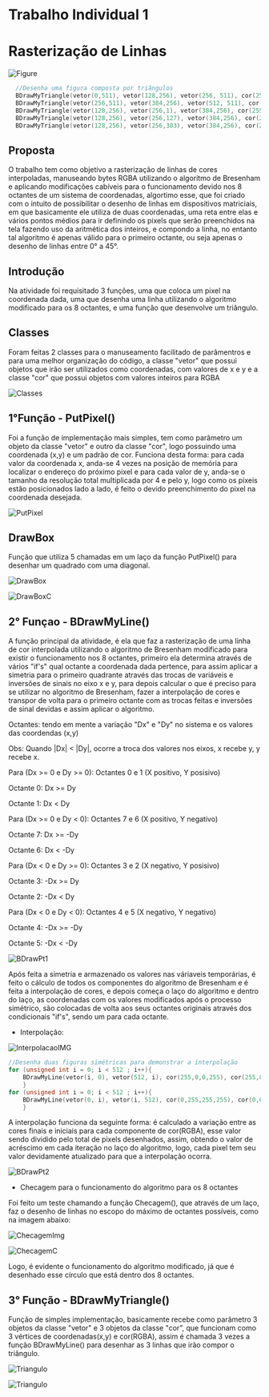 # Trabalho Individual 1

# Rasterização de Linhas
![Figure](/TrabalhoIndv1/images/figure.png)

```c++
  //Desenha uma figura composta por triângulos 
  BDrawMyTriangle(vetor(0,511), vetor(128,256), vetor(256, 511), cor(255,127,0,255), cor(0,255,255,255), cor(255,127,0,255));
  BDrawMyTriangle(vetor(256,511), vetor(384,256), vetor(512, 511), cor(255,127,0,255), cor(0,255,255,255), cor(255,127,0,255));
  BDrawMyTriangle(vetor(128,256), vetor(256,1), vetor(384,256), cor(255,127,0,255), cor(0,255,255,255), cor(255,127,0,255));	
  BDrawMyTriangle(vetor(128,256), vetor(256,127), vetor(384,256), cor(255,127,0,255), cor(0,255,255,255), cor(255,127,0,255));
  BDrawMyTriangle(vetor(128,256), vetor(256,383), vetor(384,256), cor(255,127,0,255), cor(0,255,255,255), cor(255,127,0,255));
```

## Proposta
O trabalho tem como objetivo a rasterização de linhas de cores interpoladas, manuseando bytes RGBA utilizando o algoritmo de Bresenham e aplicando modificações cabíveis para o funcionamento devido nos 8 octantes de um sistema de coordenadas, algortimo esse, que foi criado com o intuito de possibilitar o desenho de linhas em dispositivos matriciais, em que basicamente ele utiliza de duas coordenadas, uma reta entre elas e vários pontos médios para ir definindo os pixels que serão preenchidos na tela fazendo uso da aritmética dos inteiros, e compondo a linha, no entanto tal algoritmo é apenas válido para o primeiro octante, ou seja apenas o desenho de linhas entre 0° a 45°.

## Introdução
Na atividade foi requisitado 3 funções, uma que coloca um pixel na coordenada dada, uma que desenha uma linha utilizando o algoritmo modificado para os 8 octantes, e uma função que desenvolve um triângulo.

## Classes
Foram feitas 2 classes para o manuseamento facilitado de parâmentros e para uma melhor organização do código, a classe "vetor" que possui objetos que irão ser utilizados como coordenadas, com valores de x e y e a classe "cor" que possui objetos com valores inteiros para RGBA

![Classes](/TrabalhoIndv1/images/classes.png)

## 1°Função - PutPixel()
Foi a função de implementação mais simples, tem como parâmetro um objeto da classe "vetor" e outro da classe "cor", logo possuindo uma coordenada (x,y) e um padrão de cor.
Funciona desta forma: para cada valor da coordenada x, anda-se 4 vezes na posição de memória para localizar o endereço do próximo pixel e para cada valor de y, anda-se o tamanho da resolução total multiplicada por 4 e pelo y, logo como os pixeis estão posicionados lado a lado, é feito o devido preenchimento do pixel na coordenada desejada.

![PutPixel](/TrabalhoIndv1/images/putpixel.png)

## DrawBox
Função que utiliza 5 chamadas em um laço da função PutPixel() para desenhar um quadrado com uma diagonal.

![DrawBox](/TrabalhoIndv1/images/drawbox.png)

![DrawBoxC](/TrabalhoIndv1/images/drawboxc.png)

## 2° Funçao - BDrawMyLine()
A função principal da atividade, é ela que faz a rasterização de uma linha de cor interpolada utilizando o algoritmo de Bresenham modificado para existir o funcionamento nos 8 octantes, primeiro ela determina através de vários "if's" qual octante a coordenada dada pertence, para assim aplicar a simetria para o primeiro quadrante através das trocas de variáveis e inversões de sinais no eixo x e y, para depois calcular o que é preciso para se utilizar no algoritmo de Bresenham, fazer a interpolação de cores e transpor de volta para o primeiro octante com as trocas feitas e inversões de sinal devidas e assim aplicar o algoritmo.

Octantes: tendo em mente a variação "Dx" e "Dy" no sistema e os valores das coordendas (x,y) 

Obs: Quando |Dx| < |Dy|, ocorre a troca dos valores nos eixos, x recebe y, y recebe x.

Para (Dx >= 0 e Dy >= 0): Octantes 0 e 1 (X positivo, Y posisivo)

Octante 0: Dx >= Dy

Octante 1: Dx < Dy

Para (Dx >= 0 e Dy < 0): Octantes 7 e 6 (X positivo, Y negativo)

Octante 7: Dx >= -Dy

Octante 6: Dx < -Dy

Para (Dx < 0 e Dy >= 0): Octantes 3 e 2 (X negativo, Y posisivo)

Octante 3: -Dx >= Dy

Octante 2: -Dx < Dy

Para (Dx < 0 e Dy < 0): Octantes 4 e 5 (X negativo, Y negativo)

Octante 4: -Dx >= -Dy

Octante 5: -Dx < -Dy

![BDrawPt1](/TrabalhoIndv1/images/bdrawmylinept1.png)

Após feita a simetria e armazenado os valores nas váriaveis temporárias, é feito o cálculo de todos os componentes do algoritmo de Bresenham e é feita a interpolação de cores, e depois começa o laço do algoritmo e dentro do laço, as coordenadas com os valores modificados após o processo simétrico, são colocadas de volta aos seus octantes originais através dos condicionais "if's", sendo um para cada octante.

- Interpolação:

![InterpolacaoIMG](/TrabalhoIndv1/images/interpolacaoIMG.png)

```c++
//Desenha duas figuras simétricas para demonstrar a interpolação 
for (unsigned int i = 0; i < 512 ; i++){
	BDrawMyLine(vetor(i, 0), vetor(512, i), cor(255,0,0,255), cor(255,0,255,255));
	}
for (unsigned int i = 0; i < 512 ; i++){
	BDrawMyLine(vetor(0, i), vetor(i, 512), cor(0,255,255,255), cor(0,0,255,255));
	}
```

A interpolação funciona da seguinte forma: é calculado a variação entre as cores finais e iniciais para cada componente de cor(RGBA), esse valor sendo dividido pelo total de pixels desenhados, assim, obtendo o valor de acréscimo em cada iteração no laço do algoritmo, logo, cada pixel tem seu valor devidamente atualizado para que a interpolação ocorra.

![BDrawPt2](/TrabalhoIndv1/images/bdrawmylinept2.png)

- Checagem para o funcionamento do algoritmo para os 8 octantes

Foi feito um teste chamando a função Checagem(), que através de um laço, faz o desenho de linhas no escopo do máximo de octantes possíveis, como na imagem abaixo:

![ChecagemImg](/TrabalhoIndv1/images/checagemIMG.png)

![ChecagemC](/TrabalhoIndv1/images/checagem.png)

Logo, é evidente o funcionamento do algoritmo modificado, já que é desenhado esse círculo que está dentro dos 8 octantes.

## 3° Função - BDrawMyTriangle()
Função de simples implementação, basicamente recebe como parâmetro 3 objetos da classe "vetor" e 3 objetos da classe "cor", que funcionam como 3 vértices de coordenadas(x,y) e cor(RGBA), assim é chamada 3 vezes a função BDrawMyLine() para desenhar as 3 linhas que irão compor o triângulo.

![Triangulo](/TrabalhoIndv1/images/triangulo.png)

![Triangulo](/TrabalhoIndv1/images/bdrawmytriangle.png)
